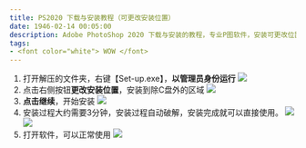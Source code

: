 ```yaml
---
title: PS2020 下载与安装教程（可更改安装位置）
date: 1946-02-14 00:05:00
description: Adobe PhotoShop 2020 下载与安装的教程，专业P图软件，安装可更改位置。资源仅供学习参考！
tags:
- <font color="white"> WOW </font>
---
```


1. 打开解压的文件夹，右键【Set-up.exe】，**以管理员身份运行**
![](https://img-blog.csdnimg.cn/3d94ca2700ca46d2971fdc0ad95a31f4.png?x-oss-process=image/watermark,type_ZHJvaWRzYW5zZmFsbGJhY2s,shadow_50,text_Q1NETiBASGFsZl9B,size_20,color_FFFFFF,t_70,g_se,x_16#pic_center)
2. 点击右侧按钮**更改安装位置**，安装到除C盘外的区域
![](https://img-blog.csdnimg.cn/492c4145617c4288ad8bb3ff098e289b.png?x-oss-process=image/watermark,type_ZHJvaWRzYW5zZmFsbGJhY2s,shadow_50,text_Q1NETiBASGFsZl9B,size_20,color_FFFFFF,t_70,g_se,x_16#pic_center)
3. **点击继续**，开始安装
![](https://img-blog.csdnimg.cn/7c0987963b954b5b86b99720e7062228.png?x-oss-process=image/watermark,type_ZHJvaWRzYW5zZmFsbGJhY2s,shadow_50,text_Q1NETiBASGFsZl9B,size_20,color_FFFFFF,t_70,g_se,x_16#pic_center)
4. 安装过程大约需要3分钟，安装过程自动破解，安装完成就可以直接使用。
![](https://img-blog.csdnimg.cn/a0f755978faf4ea18bad0a5ecece7a99.png?x-oss-process=image/watermark,type_ZHJvaWRzYW5zZmFsbGJhY2s,shadow_50,text_Q1NETiBASGFsZl9B,size_20,color_FFFFFF,t_70,g_se,x_16#pic_center)
![](https://img-blog.csdnimg.cn/9dc116b6c6fd4fd1bf2655b97ba27bc4.png?x-oss-process=image/watermark,type_ZHJvaWRzYW5zZmFsbGJhY2s,shadow_50,text_Q1NETiBASGFsZl9B,size_20,color_FFFFFF,t_70,g_se,x_16#pic_center)
5. 打开软件，可以正常使用
![](https://img-blog.csdnimg.cn/6acd4522db36454db5900acee115e7f4.png?x-oss-process=image/watermark,type_ZHJvaWRzYW5zZmFsbGJhY2s,shadow_50,text_Q1NETiBASGFsZl9B,size_20,color_FFFFFF,t_70,g_se,x_16#pic_center)
